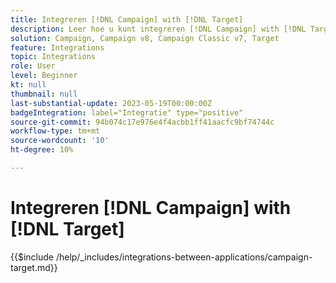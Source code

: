 ```yaml
---
title: Integreren [!DNL Campaign] with [!DNL Target]
description: Leer hoe u kunt integreren [!DNL Campaign] with [!DNL Target].
solution: Campaign, Campaign v8, Campaign Classic v7, Target
feature: Integrations
topic: Integrations
role: User
level: Beginner
kt: null
thumbnail: null
last-substantial-update: 2023-05-19T00:00:00Z
badgeIntegration: label="Integratie" type="positive"
source-git-commit: 94b074c17e976e4f4acbb1ff41aacfc9bf74744c
workflow-type: tm+mt
source-wordcount: '10'
ht-degree: 10%

---
```



# Integreren [!DNL Campaign] with [!DNL Target]

{{$include /help/_includes/integrations-between-applications/campaign-target.md}}
